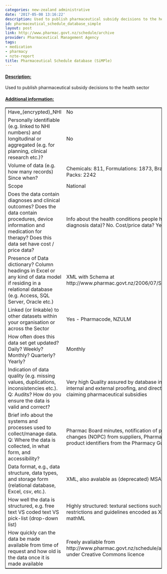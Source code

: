 ```yaml
---
categories: new-zealand administrative
date: '2017-05-08 13:16:22'
description: Used to publish pharmaceutical subsidy decisions to the health sector
id: pharmaceutical_schedule_database_simple
layout: post
link: http://www.pharmac.govt.nz/schedule/archive
provider: Pharmaceutical Management Agency
tags:
- medication
- pharmacy
- nzte-report
title: Pharmaceutical Schedule database (SiMPle)
---
```



 <h4> <u>Description:</u> </h4>
Used to publish pharmaceutical subsidy decisions to the health sector
 <h4> <u>Additional information:</u> </h4>
 <table style="border: 1px solid">
 <tr> <td width="40%">Have_(encrypted)_NHI</td> <td>No</td> </tr>
 <tr> <td width="40%">Personally identifiable (e.g. linked to NHI numbers) and longitudinal or aggregated (e.g. for planning, clinical research etc.)?</td> <td>No</td> </tr>
 <tr> <td width="40%">Volume of data (e.g. how many records)
Since when?</td> <td>Chemicals: 811,  Formulations: 1873, Brands: 2139, Packs: 2242</td> </tr>
 <tr> <td width="40%">Scope</td> <td>National</td> </tr>
 <tr> <td width="40%">Does the data contain diagnoses and clinical outcomes?
Does the data contain procedures, device information and medication for therapy?
Does this data set have cost / price data?</td> <td>Info about the health conditions people have (e.g. diagnosis data)? No. Cost/price data? Yes</td> </tr>
 <tr> <td width="40%">Presence of Data dictionary? Column headings in Excel or any kind of data model if residing in a relational database (e.g. Access, SQL Server, Oracle etc.) </td> <td>XML with Schema at http://www.pharmac.govt.nz/2006/07/Schedule.xsd  </td> </tr>
 <tr> <td width="40%">Linked (or linkable) to other datasets within your organisation or across the Sector</td> <td>Yes - Pharmacode, NZULM</td> </tr>
 <tr> <td width="40%">How often does this data set get updated? Daily? Weekly? Monthly? Quarterly? Yearly?</td> <td>Monthly</td> </tr>
 <tr> <td width="40%">Indication of data quality (e.g. missing values, duplications, inconsistencies etc.). Q: Audits? How do you ensure the data is valid and correct?</td> <td>Very high Quality assured by database integrity, internal and external proofing, and direct use in claiming pharmaceutical subsidies</td> </tr>
 <tr> <td width="40%">Brief info about the systems and processes used to collect/manage data. Q: Where the data is collected, in what form, and accessibility?</td> <td>Pharmac Board minutes, notification of product changes (NOPC) from suppliers, Pharmacode product identifiers from the Pharmacy Guild </td> </tr>
 <tr> <td width="40%">Data format, e.g., data structure, data types, and storage form (relational database, Excel, csv, etc.).</td> <td>XML, also avalable as (deprecated) MSAccess file </td> </tr>
 <tr> <td width="40%">How well the data is structured, e.g. free text VS coded text VS pick-list (drop-down list)</td> <td>Highly structured: textural sections such as restrictions and guidelines encoded as XHTML and mathML</td> </tr>
 <tr> <td width="40%">How quickly can the data be made available from time of request and how old is the data once it is made available</td> <td>Freely avaliable from http://www.pharmac.govt.nz/schedule/archive/ under Creative Commons licence</td> </tr>
 </table>